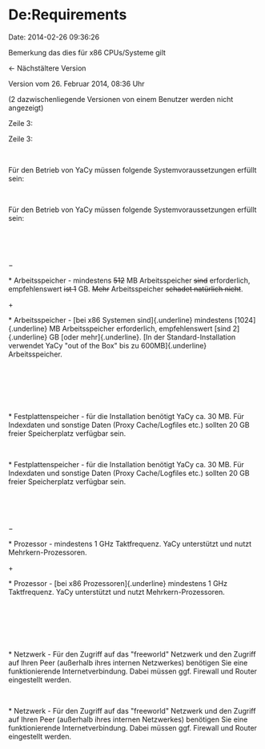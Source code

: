 De:Requirements
===============

Date: 2014-02-26 09:36:26

Bemerkung das dies für x86 CPUs/Systeme gilt

← Nächstältere Version

Version vom 26. Februar 2014, 08:36 Uhr

(2 dazwischenliegende Versionen von einem Benutzer werden nicht
angezeigt)

Zeile 3:

Zeile 3:

 

<div>

Für den Betrieb von YaCy müssen folgende Systemvoraussetzungen erfüllt
sein:

</div>

 

<div>

Für den Betrieb von YaCy müssen folgende Systemvoraussetzungen erfüllt
sein:

</div>

 

 

−

<div>

\* Arbeitsspeicher - mindestens ~~512~~ MB Arbeitsspeicher ~~sind~~
erforderlich, empfehlenswert ~~ist 1~~ GB. ~~Mehr~~ Arbeitsspeicher
~~schadet natürlich nicht~~.

</div>

\+

<div>

\* Arbeitsspeicher - [bei x86 Systemen sind]{.underline} mindestens
[1024]{.underline} MB Arbeitsspeicher erforderlich, empfehlenswert [sind
2]{.underline} GB [oder mehr]{.underline}. [In der Standard-Installation
verwendet YaCy \"out of the Box\" bis zu 600MB]{.underline}
Arbeitsspeicher.

</div>

 

 

 

<div>

\* Festplattenspeicher - für die Installation benötigt YaCy ca. 30 MB.
Für Indexdaten und sonstige Daten (Proxy Cache/Logfiles etc.) sollten 20
GB freier Speicherplatz verfügbar sein.

</div>

 

<div>

\* Festplattenspeicher - für die Installation benötigt YaCy ca. 30 MB.
Für Indexdaten und sonstige Daten (Proxy Cache/Logfiles etc.) sollten 20
GB freier Speicherplatz verfügbar sein.

</div>

 

 

−

<div>

\* Prozessor - mindestens 1 GHz Taktfrequenz. YaCy unterstützt und nutzt
Mehrkern-Prozessoren.

</div>

\+

<div>

\* Prozessor - [bei x86 Prozessoren]{.underline} mindestens 1 GHz
Taktfrequenz. YaCy unterstützt und nutzt Mehrkern-Prozessoren.

</div>

 

 

 

<div>

\* Netzwerk - Für den Zugriff auf das \"freeworld\" Netzwerk und den
Zugriff auf Ihren Peer (außerhalb ihres internen Netzwerkes) benötigen
Sie eine funktionierende Internetverbindung. Dabei müssen ggf. Firewall
und Router eingestellt werden.

</div>

 

<div>

\* Netzwerk - Für den Zugriff auf das \"freeworld\" Netzwerk und den
Zugriff auf Ihren Peer (außerhalb ihres internen Netzwerkes) benötigen
Sie eine funktionierende Internetverbindung. Dabei müssen ggf. Firewall
und Router eingestellt werden.

</div>
